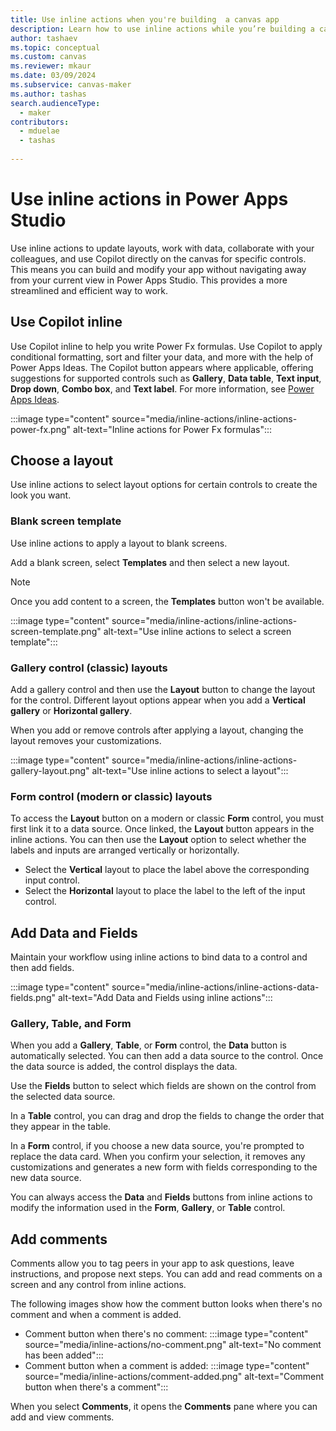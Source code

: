 ```yaml
---
title: Use inline actions when you're building  a canvas app
description: Learn how to use inline actions while you’re building a canvas app in Power Apps Studio.
author: tashaev
ms.topic: conceptual
ms.custom: canvas
ms.reviewer: mkaur
ms.date: 03/09/2024
ms.subservice: canvas-maker
ms.author: tashas
search.audienceType: 
  - maker
contributors:
  - mduelae
  - tashas
  
---
```


# Use inline actions in Power Apps Studio 

Use inline actions to update layouts, work with data, collaborate with your colleagues, and use Copilot directly on the canvas for specific controls. This means you can build and modify your app without navigating away from your current view in Power Apps Studio. This provides a more streamlined and efficient way to work.

## Use Copilot inline

Use Copilot inline to help you write Power Fx formulas. Use Copilot to apply conditional formatting, sort and filter your data, and more with the help of Power Apps Ideas. The Copilot button appears where applicable, offering suggestions for supported controls such as **Gallery**, **Data table**, **Text input**, **Drop down**, **Combo box**, and **Text label**. For more information, see [Power Apps Ideas](power-apps-ideas.md).

:::image type="content" source="media/inline-actions/inline-actions-power-fx.png" alt-text="Inline actions for Power Fx formulas":::

## Choose a layout

Use inline actions to select layout options for certain controls to create the look you want.

### Blank screen template

Use inline actions to apply a layout to blank screens. 

Add a blank screen, select **Templates** and then select a new layout. 

> [!NOTE]
> Once you add content to a screen, the **Templates** button won't be available.

:::image type="content" source="media/inline-actions/inline-actions-screen-template.png" alt-text="Use inline actions to select a screen template":::

### Gallery control (classic) layouts

Add a gallery control and then use the **Layout** button to change the layout for the control. Different layout options appear when you add  a **Vertical gallery** or **Horizontal gallery**.

When you add or remove controls after applying a layout, changing the layout removes your customizations.

:::image type="content" source="media/inline-actions/inline-actions-gallery-layout.png" alt-text="Use inline actions to select a layout":::

### Form control (modern or classic) layouts

To access the **Layout** button on a modern or classic **Form** control, you must first link it to a data source. Once linked, the **Layout** button appears in the inline actions. You can then use the **Layout** option to select whether the labels and inputs are arranged vertically or horizontally.

- Select the **Vertical** layout to place the label above the corresponding input control.
- Select the **Horizontal** layout to place the label to the left of the input control.

## Add Data and Fields

Maintain your workflow using inline actions to bind data to a control and then add fields.

:::image type="content" source="media/inline-actions/inline-actions-data-fields.png" alt-text="Add Data and Fields using inline actions":::

### Gallery, Table, and Form

 When you add a **Gallery**, **Table**, or **Form** control, the **Data** button is automatically selected. You can then add a data source to the control. Once the data source is added, the control displays the data.

 Use the **Fields** button to select which fields are shown on the control from the selected data source.

 In a **Table** control, you can drag and drop the fields to change the order that they appear in the table.

In a **Form** control, if you choose a new data source, you're prompted to replace the data card. When you confirm your selection, it removes any customizations and generates a new form with fields corresponding to the new data source.  

You can always access the **Data** and **Fields** buttons from inline actions to modify the information used in the **Form**, **Gallery**, or **Table**  control.

## Add comments

Comments allow you to tag peers in your app to ask questions, leave instructions, and propose next steps. You can add and read
comments on a screen and any control from inline actions.  

The following images show how the comment button looks when there's no comment and when a comment is added.

- Comment button when there's no comment: :::image type="content" source="media/inline-actions/no-comment.png" alt-text="No comment has been added":::
- Comment button when a comment is added: :::image type="content" source="media/inline-actions/comment-added.png" alt-text="Comment button when there's a comment":::

 When you select **Comments**, it opens the **Comments** pane where you can add and view comments.
